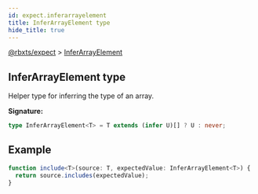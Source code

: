 ```yaml
---
id: expect.inferarrayelement
title: InferArrayElement type
hide_title: true
---
```


[@rbxts/expect](./expect.md) &gt; [InferArrayElement](./expect.inferarrayelement.md)

## InferArrayElement type

Helper type for inferring the type of an array.

**Signature:**

```typescript
type InferArrayElement<T> = T extends (infer U)[] ? U : never;
```

## Example


```ts
function include<T>(source: T, expectedValue: InferArrayElement<T>) {
  return source.includes(expectedValue);
}
```
